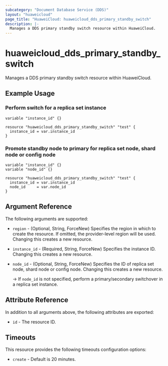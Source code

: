 ```yaml
---
subcategory: "Document Database Service (DDS)"
layout: "huaweicloud"
page_title: "HuaweiCloud: huaweicloud_dds_primary_standby_switch"
description: |-
  Manages a DDS primary standby switch resource within HuaweiCloud.
---
```


# huaweicloud_dds_primary_standby_switch

Manages a DDS primary standby switch resource within HuaweiCloud.

## Example Usage

### Perform switch for a replica set instance

```hcl
variable "instance_id" {}

resource "huaweicloud_dds_primary_standby_switch" "test" {
  instance_id = var.instance_id
}
```

### Promote standby node to primary for replica set node, shard node or config node

```hcl
variable "instance_id" {}
variable "node_id" {}

resource "huaweicloud_dds_primary_standby_switch" "test" {
  instance_id = var.instance_id
  node_id     = var.node_id
}
```

## Argument Reference

The following arguments are supported:

* `region` - (Optional, String, ForceNew) Specifies the region in which to create the resource.
  If omitted, the provider-level region will be used.
  Changing this creates a new resource.

* `instance_id` - (Required, String, ForceNew) Specifies the instance ID.
  Changing this creates a new resource.

* `node_id` - (Optional, String, ForceNew) Specifies the ID of replica set node, shard node or config node.
  Changing this creates a new resource.

  -> If `node_id` is not specified, perform a primary/secondary switchover in a replica set instance.

## Attribute Reference

In addition to all arguments above, the following attributes are exported:

* `id` - The resource ID.

## Timeouts

This resource provides the following timeouts configuration options:

* `create` - Default is 20 minutes.
